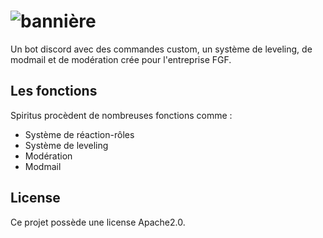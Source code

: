 # ![bannière](https://cdn.discordapp.com/attachments/734318123510923324/734323656590884864/spiritus_baniere_mini.png)

Un bot discord avec des commandes custom, un système de leveling, de modmail et de modération crée pour l'entreprise FGF.

## Les fonctions  

Spiritus procèdent de nombreuses fonctions comme :  
  
* Système de réaction-rôles  
* Système de leveling  
* Modération  
* Modmail

## License

Ce projet possède une license Apache2.0.
